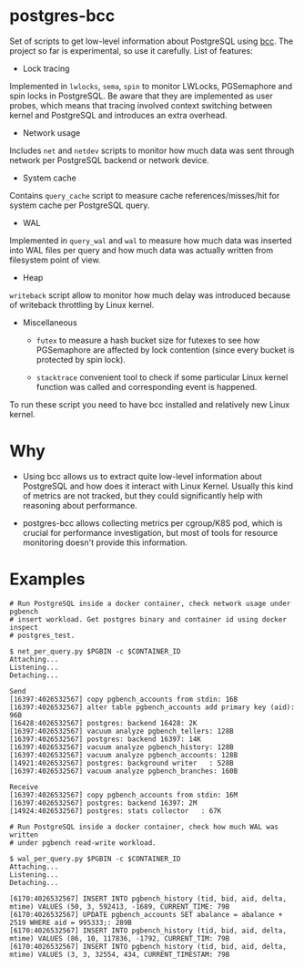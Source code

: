 # postgres-bcc

Set of scripts to get low-level information about PostgreSQL using
[bcc](https://github.com/iovisor/bcc/). The project so far is experimental, so
use it carefully. List of features:

* Lock tracing

Implemented in `lwlocks`, `sema`, `spin` to monitor LWLocks, PGSemaphore and
spin locks in PostgreSQL. Be aware that they are implemented as user probes,
which means that tracing involved context switching between kernel and
PostgreSQL and introduces an extra overhead.

* Network usage

Includes `net` and `netdev` scripts to monitor how much data was sent through
network per PostgreSQL backend or network device.

* System cache

Contains `query_cache` script to measure cache references/misses/hit for system
cache per PostgreSQL query.

* WAL

Implemented in `query_wal` and `wal` to measure how much data was inserted into
WAL files per query and how much data was actually written from filesystem
point of view.

* Heap

`writeback` script allow to monitor how much delay was introduced because of
writeback throttling by Linux kernel.

* Miscellaneous

    * `futex` to measure a hash bucket size for futexes to see how PGSemaphore are
      affected by lock contention (since every bucket is protected by spin lock).

    * `stacktrace` convenient tool to check if some particular Linux kernel
      function was called and corresponding event is happened.

To run these script you need to have bcc installed and relatively new Linux
kernel.

# Why

* Using bcc allows us to extract quite low-level information about PostgreSQL
  and how does it interact with Linux Kernel. Usually this kind of metrics are
  not tracked, but they could significantly help with reasoning about
  performance.

* postgres-bcc allows collecting metrics per cgroup/K8S pod, which is crucial
  for performance investigation, but most of tools for resource monitoring
  doesn't provide this information.

# Examples

```
# Run PostgreSQL inside a docker container, check network usage under pgbench
# insert workload. Get postgres binary and container id using docker inspect
# postgres_test.

$ net_per_query.py $PGBIN -c $CONTAINER_ID
Attaching...
Listening...
Detaching...

Send
[16397:4026532567] copy pgbench_accounts from stdin: 16B
[16397:4026532567] alter table pgbench_accounts add primary key (aid): 96B
[16428:4026532567] postgres: backend 16428: 2K
[16397:4026532567] vacuum analyze pgbench_tellers: 128B
[16397:4026532567] postgres: backend 16397: 14K
[16397:4026532567] vacuum analyze pgbench_history: 128B
[16397:4026532567] vacuum analyze pgbench_accounts: 128B
[14921:4026532567] postgres: background writer   : 528B
[16397:4026532567] vacuum analyze pgbench_branches: 160B

Receive
[16397:4026532567] copy pgbench_accounts from stdin: 16M
[16397:4026532567] postgres: backend 16397: 2M
[14924:4026532567] postgres: stats collector   : 67K
```

```
# Run PostgreSQL inside a docker container, check how much WAL was written
# under pgbench read-write workload.

$ wal_per_query.py $PGBIN -c $CONTAINER_ID
Attaching...
Listening...
Detaching...

[6170:4026532567] INSERT INTO pgbench_history (tid, bid, aid, delta, mtime) VALUES (50, 3, 592413, -1689, CURRENT_TIME: 79B
[6170:4026532567] UPDATE pgbench_accounts SET abalance = abalance + 2519 WHERE aid = 995333;: 289B
[6170:4026532567] INSERT INTO pgbench_history (tid, bid, aid, delta, mtime) VALUES (86, 10, 117836, -1792, CURRENT_TIM: 79B
[6170:4026532567] INSERT INTO pgbench_history (tid, bid, aid, delta, mtime) VALUES (3, 3, 32554, 434, CURRENT_TIMESTAM: 79B
```
